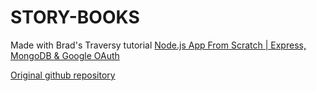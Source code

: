 # STORY-BOOKS

Made with Brad's Traversy tutorial [Node.js App From Scratch | Express, MongoDB & Google OAuth](https://www.youtube.com/watch?v=SBvmnHTQIPY)

[Original github repository](https://github.com/bradtraversy/storybooks)
